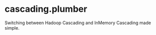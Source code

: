 cascading.plumber
=================

Switching between Hadoop Cascading and InMemory Cascading made simple.